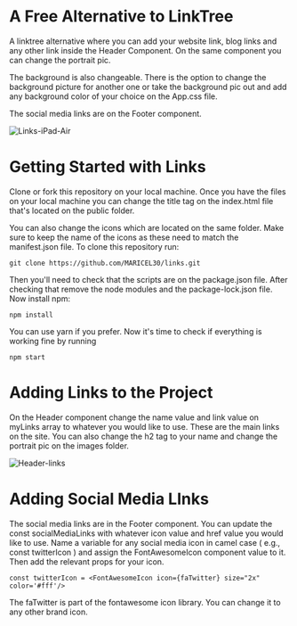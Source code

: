 # A Free Alternative to LinkTree

A linktree alternative where you can add your website link, blog links and any other link inside the Header Component. On the same component you can change the portrait pic.

The background is also changeable. There is the option to change the background picture for another one or take the background pic out and add any background color of your choice on the App.css file.

The social media links are on the Footer component.
&nbsp;


![Links-iPad-Air](https://user-images.githubusercontent.com/42100507/221054575-0c66f037-7374-4c8b-a018-d11783fdaf1b.jpg)

# Getting Started with Links

Clone or fork this repository on your local machine. Once you have the files on your local machine you can change the title tag on the index.html file that's located on the public folder.

You can also change the icons which are located on the same folder. Make sure to keep the name of the icons as these need to match the manifest.json file. To clone this repository run:

```git clone https://github.com/MARICEL30/links.git```

Then you'll need to check that the scripts are on the package.json file. After checking that remove the node modules and the package-lock.json file. Now install npm:

```npm install```

You can use yarn if you prefer. Now it's time to check if everything is working fine by running

```npm start```

# Adding Links to the Project

On the Header component change the name value and link value on myLinks array to whatever you would like to use. These are the main links on the site. You can also change the h2 tag to your name and change the portrait pic on the images folder.

![Header-links](https://user-images.githubusercontent.com/42100507/221696587-b3787a2a-cdbb-493d-92eb-dd0dadafbd5d.jpg)

# Adding Social Media LInks

The social media links are in the Footer component. You can update the const socialMediaLinks with whatever icon value and href value you would like to use. Name a variable for any social media icon in camel case ( e.g., const twitterIcon ) and assign the FontAwesomeIcon component value to it. Then add the relevant props for your icon.

```const twitterIcon = <FontAwesomeIcon icon={faTwitter} size="2x" color='#fff'/>```


The faTwitter is part of the fontawesome icon library. You can change it to any other brand icon.
